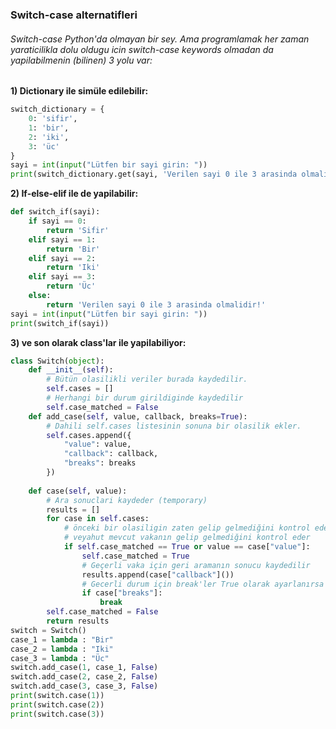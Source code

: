 ### Switch-case alternatifleri

###### Switch-case Python'da olmayan bir sey. Ama programlamak her zaman yaraticilikla dolu oldugu icin switch-case keywords olmadan da yapilabilmenin (bilinen) 3 yolu var:

<b> 1) Dictionary ile simüle edilebilir: </b> 
```python
switch_dictionary = {
    0: 'sifir',
    1: 'bir',
    2: 'iki',
    3: 'üc'
}
sayi = int(input("Lütfen bir sayi girin: "))
print(switch_dictionary.get(sayi, 'Verilen sayi 0 ile 3 arasinda olmalidir!'))
```

<b> 2) If-else-elif ile de yapilabilir:</b> 

```python
def switch_if(sayi):
    if sayi == 0:
        return 'Sifir'
    elif sayi == 1:
        return 'Bir'
    elif sayi == 2:
        return 'Iki'
    elif sayi == 3:
        return 'Üc'
    else:
        return 'Verilen sayi 0 ile 3 arasinda olmalidir!'
sayi = int(input("Lütfen bir sayi girin: "))
print(switch_if(sayi))
```

<b> 3) ve son olarak class'lar ile yapilabiliyor:</b> 

```python
class Switch(object):
    def __init__(self):
        # Bütün olasilikli veriler burada kaydedilir.
        self.cases = []
        # Herhangi bir durum girildiginde kaydedilir
        self.case_matched = False
    def add_case(self, value, callback, breaks=True):
        # Dahili self.cases listesinin sonuna bir olasilik ekler.
        self.cases.append({
            "value": value,
            "callback": callback,
            "breaks": breaks
        })
    
    def case(self, value):
        # Ara sonuclari kaydeder (temporary)      
        results = []
        for case in self.cases:
            # önceki bir olasiligin zaten gelip gelmediğini kontrol eder
            # veyahut mevcut vakanın gelip gelmediğini kontrol eder
            if self.case_matched == True or value == case["value"]:
                self.case_matched = True
                # Geçerli vaka için geri aramanın sonucu kaydedilir
                results.append(case["callback"]())
                # Gecerli durum için break'ler True olarak ayarlanırsa döngü sona erer
                if case["breaks"]:
                    break
        self.case_matched = False
        return results
switch = Switch()
case_1 = lambda : "Bir"
case_2 = lambda : "Iki"
case_3 = lambda : "Üc"
switch.add_case(1, case_1, False)
switch.add_case(2, case_2, False)
switch.add_case(3, case_3, False)
print(switch.case(1))
print(switch.case(2))
print(switch.case(3))
```

